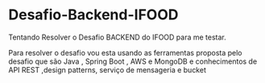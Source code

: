 ﻿# Desafio-Backend-IFOOD


Tentando Resolver o Desafio BACKEND do IFOOD para me testar.

Para resolver o desafio vou esta usando as ferramentas proposta pelo desafio que são Java , Spring Boot , AWS e MongoDB e conhecimentos de API REST ,design patterns, serviço de mensageria e bucket

